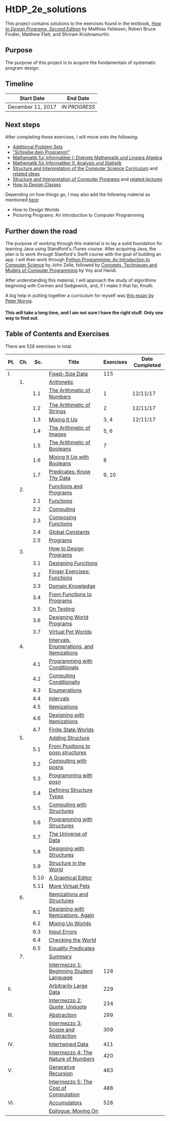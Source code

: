 # HtDP_2e_solutions

This project contains solutions to the exercises found in the textbook, [*How to Design Programs, Second Edition*](http://www.ccs.neu.edu/home/matthias/HtDP2e/) by Matthias Felleisen, Robert Bruce Findler, Matthew Flatt, and Shriram Krishnamurthi.

## Purpose

The purpose of this project is to acquire the fundamentals of systematic program design.

## Timeline

|Start Date|End Date|
|----------------|--------------|
|December 11, 2017|*IN PROGRESS*|

## Next steps

After completing these exercises, I will move onto the following:
- [Additional Problem Sets](http://www.ccs.neu.edu/home/matthias/htdp-plus.html)
- ["Schreibe dein Programm!"](http://www.deinprogramm.de/)
- [Mathematik für Informatiker I: Diskrete Mathematik und Lineara Algebra](https://www.mat.univie.ac.at/~gerald/ftp/book-mfi/mfi1.pdf)
- [Mathematik für Informatiker II: Analysis und Statistik](https://www.mat.univie.ac.at/~gerald/ftp/book-mfi/mfi2.pdf)
- [Structure and Interpretation of the Computer Science Curriculum](https://www2.ccs.neu.edu/racket/pubs/jfp2004-fffk.pdf) and [related ideas](http://www.ccs.neu.edu/home/matthias/Thoughts/Developing_Developers.html)
- [Structure and Interpretation of Computer Programs](https://mitpress.mit.edu/sicp/full-text/book/book.html) and [related lectures](http://www.swiss.ai.mit.edu/classes/6.001/abelson-sussman-lectures/)
- [How to Design Classes](http://www.ccs.neu.edu/home/matthias/htdc.html)

Depending on how things go, I may also add the following material as mentioned [here](http://www.programbydesign.org/materials):
- How to Design Worlds
- Picturing Programs: An Introduction to Computer Programming

## Further down the road

The purpose of working through this material is to lay a solid foundation for learning Java using Standford's iTunes course. After acquiring Java, the plan is to work through Stanford's Swift course with the goal of building an app. I will then work through [Python Programming: An Introduction to Computer Science](http://www.amazon.com/gp/product/1887902996) by John Zelle, followed by [Concepts, Techniques and Models of Computer Programming](https://www.amazon.com/gp/product/0262220695) by Voy and Haridi.

After understanding this material, I will approach the study of algorithms beginning with Cormen and Sedgewick, and, if I make it that far, Knuth. 

A big help in putting together a curriculum for myself was [this essay by Peter Norvig](http://norvig.com/21-days.html).

#### This will take a long time, and I am not sure I have the right stuff. Only one way to find out.

## Table of Contents and Exercises

There are 528 exercises in total.

|Pt.|Ch.|Sc.|Title|Exercises|Date Completed|
|----|----|----|-----|---------|--------------|
|I.  |    |    |[Fixed-Size Data](http://www.ccs.neu.edu/home/matthias/HtDP2e/part_one.html)|115|
|    |1.  |    |[Arithmetic](http://www.ccs.neu.edu/home/matthias/HtDP2e/part_one.html#%28part._ch~3abasic-arithmetic%29)||
|    |    |1.1 |[The Arithmetic of Numbers](http://www.ccs.neu.edu/home/matthias/HtDP2e/part_one.html#%28part._sec~3aarith-num%29)|1|12/11/17|
|    |    |1.2 |[The Arithmetic of Strings](http://www.ccs.neu.edu/home/matthias/HtDP2e/part_one.html#%28part._sec~3aarith-str%29)|2|12/11/17|
|    |    |1.3 |[Mixing It Up](http://www.ccs.neu.edu/home/matthias/HtDP2e/part_one.html#%28part._sec~3aarith-mix%29)|3, 4|12/11/17|
|    |    |1.4 |[The Arithmetic of Images](http://www.ccs.neu.edu/home/matthias/HtDP2e/part_one.html#%28part._sec~3aarith-images%29)|5, 6|
|    |    |1.5 |[The Arithmetic of Booleans](http://www.ccs.neu.edu/home/matthias/HtDP2e/part_one.html#%28part._sec~3aarith-bools%29)|7|
|    |    |1.6 |[Mixing It Up with Booleans](http://www.ccs.neu.edu/home/matthias/HtDP2e/part_one.html#%28part._sec~3aboolean-if%29)|8|
|    |    |1.7 |[Predicates: Know Thy Data](http://www.ccs.neu.edu/home/matthias/HtDP2e/part_one.html#%28part._sec~3apredicates%29)|9, 10|
|    |2.  |    |[Functions and Programs](http://www.ccs.neu.edu/home/matthias/HtDP2e/part_one.html#%28part._ch~3afuncs-progs%29)|
|    |    |2.1 |[Functions](http://www.ccs.neu.edu/home/matthias/HtDP2e/part_one.html#%28part._sec~3afuncs%29)|
|    |    |2.2 |[Computing](http://www.ccs.neu.edu/home/matthias/HtDP2e/part_one.html#%28part._sec~3acomputing%29)|
|    |    |2.3 |[Composing Functions](http://www.ccs.neu.edu/home/matthias/HtDP2e/part_one.html#%28part._sec~3acomposing%29)|
|    |    |2.4 |[Global Constants](http://www.ccs.neu.edu/home/matthias/HtDP2e/part_one.html#%28part._sec~3aglobal%29)|
|    |    |2.5 |[Programs](http://www.ccs.neu.edu/home/matthias/HtDP2e/part_one.html#%28part._sec~3aprogs%29)|
|    |3.  |    |[How to Design Programs](http://www.ccs.neu.edu/home/matthias/HtDP2e/part_one.html#%28part._ch~3ahtdp%29)|
|    |    |3.1 |[Designing Functions](http://www.ccs.neu.edu/home/matthias/HtDP2e/part_one.html#%28part._sec~3adesign-func%29)|
|    |    |3.2 |[Finger Exercises: Functions](http://www.ccs.neu.edu/home/matthias/HtDP2e/part_one.html#%28part._sec~3afinger-design%29)|
|    |    |3.3 |[Domain Knowledge](http://www.ccs.neu.edu/home/matthias/HtDP2e/part_one.html#%28part._sec~3adomain%29)|
|    |    |3.4 |[From Functions to Programs](http://www.ccs.neu.edu/home/matthias/HtDP2e/part_one.html#%28part._sec~3adesign%29)|
|    |    |3.5 |[On Testing](http://www.ccs.neu.edu/home/matthias/HtDP2e/part_one.html#%28part._sec~3atesting%29)|
|    |    |3.6 |[Designing World Programs](http://www.ccs.neu.edu/home/matthias/HtDP2e/part_one.html#%28part._.D.K._sec~3adesign-world%29)|
|    |    |3.7 |[Virtual Pet Worlds](http://www.ccs.neu.edu/home/matthias/HtDP2e/part_one.html#%28part._sec~3azoo1%29)|
|    |4.  |    |[Intervals, Enumerations, and Itemizations](http://www.ccs.neu.edu/home/matthias/HtDP2e/part_one.html#%28part._ch~3aintervals-enums%29)|
|    |    |4.1 |[Programming with Conditionals](http://www.ccs.neu.edu/home/matthias/HtDP2e/part_one.html#%28part._sec~3acond%29)||
|    |    |4.2 |[Computing Conditionally](http://www.ccs.neu.edu/home/matthias/HtDP2e/part_one.html#%28part._sec~3aworks%29)||
|    |    |4.3 |[Enumerations](http://www.ccs.neu.edu/home/matthias/HtDP2e/part_one.html#%28part._sec~3aenums%29)||
|    |    |4.4 |[Intervals](http://www.ccs.neu.edu/home/matthias/HtDP2e/part_one.html#%28part._sec~3aintervals%29)||
|    |    |4.5 |[Itemizations](http://www.ccs.neu.edu/home/matthias/HtDP2e/part_one.html#%28part._itemization._sec~3aitemization%29)||
|    |    |4.6 |[Designing with Itemizations](http://www.ccs.neu.edu/home/matthias/HtDP2e/part_one.html#%28part._sec~3adesign-itemization%29)||
|    |    |4.7 |[Finite State Worlds](http://www.ccs.neu.edu/home/matthias/HtDP2e/part_one.html#%28part._sec~3aworlds-more%29)||
|    |5.  |    |[Adding Structure](http://www.ccs.neu.edu/home/matthias/HtDP2e/part_one.html#%28part._ch~3astructure%29)||
|    |    |5.1 |[From Positions to posn structures](http://www.ccs.neu.edu/home/matthias/HtDP2e/part_one.html#%28part._sec~3aposn-structures%29)||
|    |    |5.2 |[Computing with posns](http://www.ccs.neu.edu/home/matthias/HtDP2e/part_one.html#%28part._sec~3aeval-posns%29)||
|    |    |5.3 |[Programming with posn](http://www.ccs.neu.edu/home/matthias/HtDP2e/part_one.html#%28part._sec~3aprogramming-posn%29)||
|    |    |5.4 |[Defining Structure Types](http://www.ccs.neu.edu/home/matthias/HtDP2e/part_one.html#%28part._sec~3astructures%29)||
|    |    |5.5 |[Computing with Structures](http://www.ccs.neu.edu/home/matthias/HtDP2e/part_one.html#%28part._sec~3aeval-structs%29)||
|    |    |5.6 |[Programming with Structures](http://www.ccs.neu.edu/home/matthias/HtDP2e/part_one.html#%28part._sec~3aprogstructs%29)||
|    |    |5.7 |[The Universe of Data](http://www.ccs.neu.edu/home/matthias/HtDP2e/part_one.html#%28part._data-uni._sec~3adata-uni%29)||
|    |    |5.8 |[Designing with Structures](http://www.ccs.neu.edu/home/matthias/HtDP2e/part_one.html#%28part._sec~3adesignstructs%29)||
|    |    |5.9 |[Structure in the World](http://www.ccs.neu.edu/home/matthias/HtDP2e/part_one.html#%28part._sec~3aworld-structs%29)||
|    |    |5.10|[A Graphical Editor](http://www.ccs.neu.edu/home/matthias/HtDP2e/part_one.html#%28part._sec~3aedit1%29)||
|    |    |5.11|[More Virtual Pets](http://www.ccs.neu.edu/home/matthias/HtDP2e/part_one.html#%28part._sec~3azoo2%29)||
|    |6.  |    |[Itemizations and Structures](http://www.ccs.neu.edu/home/matthias/HtDP2e/part_one.html#%28part._ch~3amix%29)||
|    |    |6.1 |[Designing with Itemizations, Again](http://www.ccs.neu.edu/home/matthias/HtDP2e/part_one.html#%28part._mix._sec~3aitemization-design2%29)||
|    |    |6.2 |[Mixing Up Worlds](http://www.ccs.neu.edu/home/matthias/HtDP2e/part_one.html#%28part._sec~3aworlds-mix%29)||
|    |    |6.3 |[Input Errors](http://www.ccs.neu.edu/home/matthias/HtDP2e/part_one.html#%28part._sec~3ainput-errors%29)||
|    |    |6.4 |[Checking the World](http://www.ccs.neu.edu/home/matthias/HtDP2e/part_one.html#%28part._sec~3aworld-checking%29)||
|    |    |6.5 |[Equality Predicates](http://www.ccs.neu.edu/home/matthias/HtDP2e/part_one.html#%28part._sec~3aequality1%29)||
|    |7.  |    |[Summary](http://www.ccs.neu.edu/home/matthias/HtDP2e/part_one.html#%28part._ch~3asummary1%29)||
|    |    |    |[Intermezzo 1: Beginning Student Language](http://www.ccs.neu.edu/home/matthias/HtDP2e/i1-2.html)|128|
|II. |    |    |[Arbitrarily Large Data](http://www.ccs.neu.edu/home/matthias/HtDP2e/part_two.html)|229|
|    |    |    |[Intermezzo 2: Quote, Unquote](http://www.ccs.neu.edu/home/matthias/HtDP2e/i2-3.html)|234|
|III.|    |    |[Abstraction](http://www.ccs.neu.edu/home/matthias/HtDP2e/part_three.html)|299|
|    |    |    |[Intermezzo 3: Scope and Abstraction](http://www.ccs.neu.edu/home/matthias/HtDP2e/i3-4.html)|309|
|IV. |    |    |[Intertwined Data](http://www.ccs.neu.edu/home/matthias/HtDP2e/part_four.html)|411|
|    |    |    |[Intermezzo 4: The Nature of Numbers](http://www.ccs.neu.edu/home/matthias/HtDP2e/i4-5.html)|420|
|V.  |    |    |[Generative Recursion](http://www.ccs.neu.edu/home/matthias/HtDP2e/part_five.html)|483|
|    |    |    |[Intermezzo 5: The Cost of Computation](http://www.ccs.neu.edu/home/matthias/HtDP2e/i5-6.html)|488|
|VI. |    |    |[Accumulators](http://www.ccs.neu.edu/home/matthias/HtDP2e/part_six.html)|528|
|    |    |    |[Epilogue: Moving On](http://www.ccs.neu.edu/home/matthias/HtDP2e/part_epilogue.html)||

